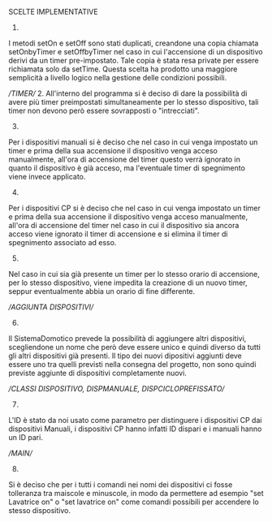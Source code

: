 SCELTE IMPLEMENTATIVE

1. 
I metodi setOn e setOff sono stati duplicati, creandone una copia chiamata setOnbyTimer e setOffbyTimer nel caso in cui l'accensione di un dispositivo derivi da un timer pre-impostato. Tale copia è stata resa private per essere richiamata solo da setTime. Questa scelta ha prodotto una maggiore semplicità a livello logico nella gestione delle condizioni possibili. 

*/TIMER/*
2. 
All'interno del programma si è deciso di dare la possibilità di avere più timer preimpostati simultaneamente per lo stesso dispositivo, tali timer non devono però essere sovrapposti o "intrecciati". 

3. 
Per i dispositivi manuali si è deciso che nel caso in cui venga impostato un timer e prima della sua accensione il dispositivo venga acceso manualmente, all'ora di accensione del timer questo verrà ignorato in quanto il dispositivo è già acceso, ma l'eventuale timer di spegnimento viene invece applicato. 

4. 
Per i dispositivi CP si è deciso che nel caso in cui venga impostato un timer e prima della sua accensione il dispositivo venga acceso manualmente, all'ora di accensione del timer nel caso in cui il dispositivo sia ancora acceso viene ignorato il timer di accensione e si elimina il timer di spegnimento associato ad esso. 

5. 
Nel caso in cui sia già presente un timer per lo stesso orario di accensione, per lo stesso dispositivo, viene impedita la creazione di un nuovo timer, seppur eventualmente abbia un orario di fine differente.

*/AGGIUNTA DISPOSITIVI/*

6.
Il SistemaDomotico prevede la possibilità di aggiungere altri dispositivi, scegliendone un nome che però deve essere unico e quindi diverso da tutti gli altri dispositivi già presenti. Il tipo dei nuovi dipositivi aggiunti deve essere uno tra quelli previsti nella consegna del progetto, non sono quindi previste aggiunte di dispositivi completamente nuovi.

*/CLASSI DISPOSITIVO, DISPMANUALE, DISPCICLOPREFISSATO/*

7.
L'ID è stato da noi usato come parametro per distinguere i dispositivi CP dai dispositivi Manuali, i dispositivi CP hanno infatti ID dispari e i manuali hanno un ID pari.

*/MAIN/*

8.
Si è deciso che per i tutti i comandi nei nomi dei dispositivi ci fosse tolleranza tra maiscole e minuscole, in modo da permettere ad esempio "set Lavatrice on" o "set lavatrice on" come comandi possibili per accendere lo stesso dispositivo.

